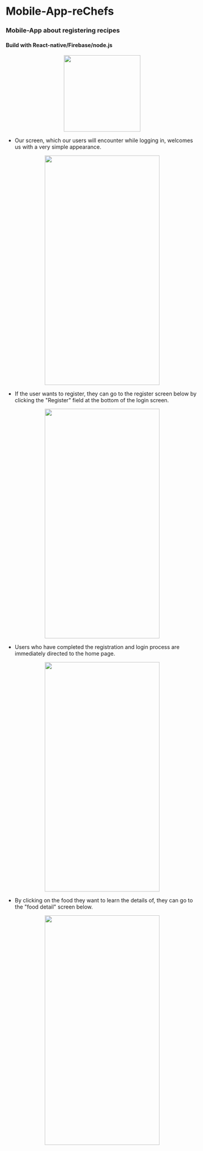 # Mobile-App-reChefs
### Mobile-App about registering recipes

#### Build with React-native/Firebase/node.js

<p align="center">
  <img src="https://user-images.githubusercontent.com/73894794/118517812-37fc3e80-b740-11eb-9080-e013396cdad4.png"  width="200" height="200"/>
</p>


* Our screen, which our users will encounter while logging in, welcomes us with a very simple appearance.

<p align="center">
  <img src="https://user-images.githubusercontent.com/73894794/118515071-b4d9e900-b73d-11eb-8ddd-2c7836282f30.png"  width="300" height="600"/>
</p>

* If the user wants to register, they can go to the register screen below by clicking the "Register" field at the bottom of the login screen.

<p align="center">
  <img src="https://user-images.githubusercontent.com/73894794/118515228-e357c400-b73d-11eb-855c-6c6a04d128b5.png"  width="300" height="600"/>
</p>

* Users who have completed the registration and login process are immediately directed to the home page.

<p align="center">
  <img src="https://user-images.githubusercontent.com/73894794/118515428-0da98180-b73e-11eb-8982-15fdf9cc21c1.png"  width="300" height="600"/>
</p>

* By clicking on the food they want to learn the details of, they can go to the "food detail" screen below.

<p align="center">
  <img src="https://user-images.githubusercontent.com/73894794/118515628-37fb3f00-b73e-11eb-8a9c-f4d8f2f82776.png"  width="300" height="600"/>
</p>





